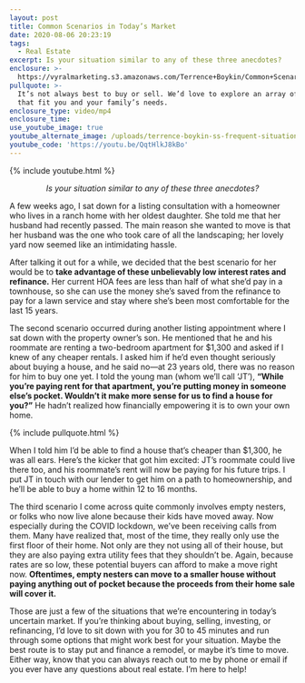```yaml
---
layout: post
title: Common Scenarios in Today’s Market
date: 2020-08-06 20:23:19
tags:
  - Real Estate
excerpt: Is your situation similar to any of these three anecdotes?
enclosure: >-
  https://vyralmarketing.s3.amazonaws.com/Terrence+Boykin/Common+Scenarios+in+Todays+Market.mp4
pullquote: >-
  It’s not always best to buy or sell. We’d love to explore an array of options
  that fit you and your family’s needs.
enclosure_type: video/mp4
enclosure_time:
use_youtube_image: true
youtube_alternate_image: /uploads/terrence-boykin-ss-frequent-situations-as-a-realtor-yt.jpg
youtube_code: 'https://youtu.be/QqtHlkJ8kBo'
---
```


{% include youtube.html %}

<p style="text-align: center;"><em>Is your situation similar to any of these three anecdotes?</em></p>

A few weeks ago, I sat down for a listing consultation with a homeowner who lives in a ranch home with her oldest daughter. She told me that her husband had recently passed. The main reason she wanted to move is that her husband was the one who took care of all the landscaping; her lovely yard now seemed like an intimidating hassle.&nbsp;

After talking it out for a while, we decided that the best scenario for her would be to **take advantage of these unbelievably low interest rates and refinance.** Her current HOA fees are less than half of what she’d pay in a townhouse, so she can use the money she’s saved from the refinance to pay for a lawn service and stay where she’s been most comfortable for the last 15 years.&nbsp;

The second scenario occurred during another listing appointment where I sat down with the property owner’s son. He mentioned that he and his roommate are renting a two-bedroom apartment for $1,300 and asked if I knew of any cheaper rentals. I asked him if he’d even thought seriously about buying a house, and he said no—at 23 years old, there was no reason for him to buy one yet. I told the young man (whom we’ll call ‘JT’), **“While you’re paying rent for that apartment, you’re putting money in someone else’s pocket. Wouldn’t it make more sense for us to find a house for you?”** He hadn’t realized how financially empowering it is to own your own home.&nbsp;

{% include pullquote.html %}

When I told him I’d be able to find a house that’s cheaper than $1,300, he was all ears. Here’s the kicker that got him excited: JT’s roommate could live there too, and his roommate’s rent will now be paying for his future trips. I put JT in touch with our lender to get him on a path to homeownership, and he’ll be able to buy a home within 12 to 16 months.&nbsp;

The third scenario I come across quite commonly involves empty nesters, or folks who now live alone because their kids have moved away. Now especially during the COVID lockdown, we’ve been receiving calls from them. Many have realized that, most of the time, they really only use the first floor of their home. Not only are they not using all of their house, but they are also paying extra utility fees that they shouldn’t be. Again, because rates are so low, these potential buyers can afford to make a move right now. **Oftentimes, empty nesters can move to a smaller house without paying anything out of pocket because the proceeds from their home sale will cover it.&nbsp;**

Those are just a few of the situations that we’re encountering in today’s uncertain market. If you’re thinking about buying, selling, investing, or refinancing, I’d love to sit down with you for 30 to 45 minutes and run through some options that might work best for your situation. Maybe the best route is to stay put and finance a remodel, or maybe it’s time to move. Either way, know that you can always reach out to me by phone or email if you ever have any questions about real estate. I’m here to help\!&nbsp;